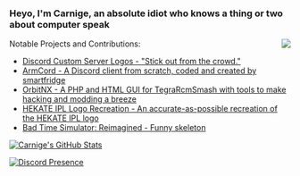 ### Heyo, I'm Carnige, an absolute idiot who knows a thing or two about computer speak

<img align="right" src="https://user-images.githubusercontent.com/32397453/119230074-acd8cb00-bae8-11eb-870f-50462f2ec591.gif">


Notable Projects and Contributions:
- [Discord Custom Server Logos - "Stick out from the crowd."](https://github.com/kckarnige/custom-server-logos)
- [ArmCord - A Discord client from scratch, coded and created by smartfridge](https://github.com/smartfrigde/armcord)
- [OrbitNX - A PHP and HTML GUI for TegraRcmSmash with tools to make hacking and modding a breeze](https://github.com/kckarnige/orbitNX/)
- [HEKATE IPL Logo Recreation - An accurate-as-possible recreation of the HEKATE IPL logo](https://github.com/kckarnige/hekate-logo/)
- [Bad Time Simulator: Reimagined - Funny skeleton](https://kckarnige.is-a.dev/BadTimeRevamped/)

[![Carnige's GitHub Stats](https://github-readme-stats.vercel.app/api?username=kckarnige&show_icons=true&title_color=4affab&bg_color=1c1c1c&text_color=fff&icon_color=4affab&border_color=4affab&&border_radius=5px&locale=en&custom_title=Carnige%27s%20GitHub%20Stats%20:3)](https://github.com/kckarnige?tab=repositories&type=source)

[![Discord Presence](https://lanyard.cnrad.dev/api/634168893644210186)](https://discord.com/users/634168893644210186)
